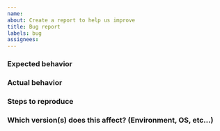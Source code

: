 ```yaml
---
name:
about: Create a report to help us improve
title: Bug report
labels: bug
assignees:
---
```


### Expected behavior

### Actual behavior

### Steps to reproduce

### Which version(s) does this affect? (Environment, OS, etc...)
